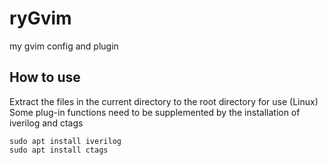 # ryGvim  
my gvim config and plugin  

## How to use  
Extract the files in the current directory to the root directory for use (Linux)  
Some plug-in functions need to be supplemented by the installation of iverilog and ctags  
```
sudo apt install iverilog
sudo apt install ctags
```
